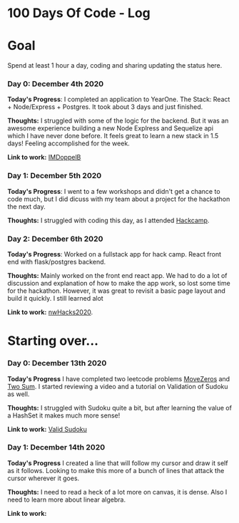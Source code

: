 # 100 Days Of Code - Log

# Goal

Spend at least 1 hour a day, coding and sharing updating the status here. 
### Day 0: December 4th 2020

**Today's Progress**: I completed an application to YearOne. The Stack: React + Node/Express + Postgres. It took about 3 days and just finished.

**Thoughts:** I struggled with some of the logic for the backend. But it was an awesome experience building a new Node Explress and Sequelize api which I have never done before. It feels great to learn a new stack in 1.5 days! Feeling accomplished for the week.

**Link to work:** [IMDoppelB](https://github.com/jakemeout/imdoppelb)
   
### Day 1: December 5th 2020

**Today's Progress**: I went to a few workshops and didn't get a chance to code much, but I did dicuss with my team about a project for the hackathon the next day. 

**Thoughts:** I struggled with coding this day, as I attended [Hackcamp](https://hackcamp.nwplus.io/).

### Day 2: December 6th 2020

**Today's Progress**: Worked on a fullstack app for hack camp. React front end with flask/postgres backend.

**Thoughts:** Mainly worked on the front end react app. We had to do a lot of discussion and explanation of how to make the app work, so lost some time for the hackathon. However, it was great to revisit a basic page layout and build it quickly. I still learned alot

**Link to work:** [nwHacks2020](https://github.com/kylejb/nwHacks2020).
   


# Starting over...

### Day 0: December 13th 2020

**Today's Progress** I have completed two leetcode problems [MoveZeros](https://leetcode.com/explore/interview/card/top-interview-questions-easy/92/array/567/) and [Two Sum](https://leetcode.com/explore/interview/card/top-interview-questions-easy/92/array/546/). I started reviewing a video and a tutorial on Validation of Sudoku as well. 

**Thoughts:** I struggled with Sudoku quite a bit, but after learning the value of a HashSet it makes much more sense!

**Link to work:** [Valid Sudoku](https://leetcode.com/explore/interview/card/top-interview-questions-easy/92/array/769/)
   

 ### Day 1: December 14th 2020

**Today's Progress** I created a line that will follow my cursor and draw it self as it follows. Looking to make this more of a bunch of lines that attack the cursor wherever it goes. 

**Thoughts:** I need to read a heck of a lot more on canvas, it is dense. Also I need to learn more about linear algebra. 

**Link to work:** 
     